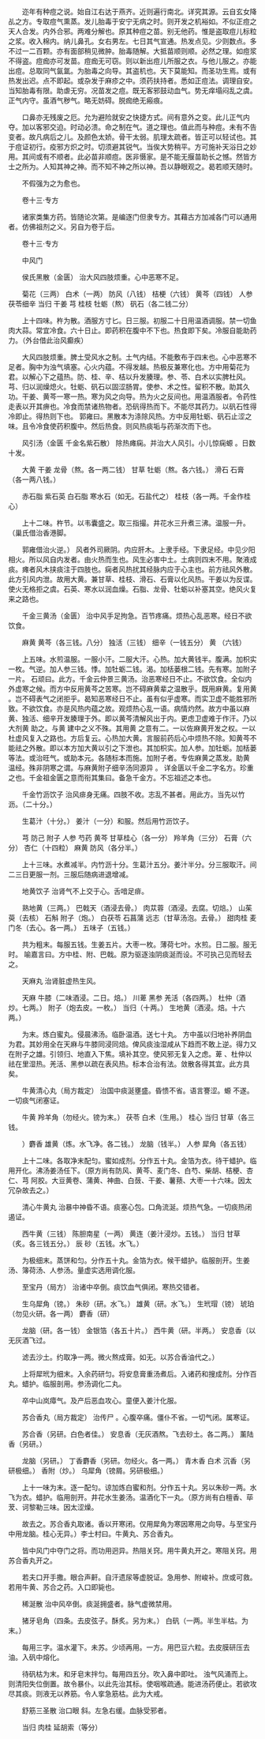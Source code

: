 <!-- { "loadSidebar": true } -->
　　迩年有种痘之说。始自江右达于燕齐。近则遍行南北。详究其源。云自玄女降乩之方。专取痘气熏蒸。发儿胎毒于安宁无病之时。则开发之机裕如。不似正痘之天人合发。内外合邪。两难分解也。原其种痘之苗。别无他药。惟是盗取痘儿标粒之浆。收入棉内。纳儿鼻孔。女右男左。七日其气宣通。热发点见。少则数点。多不过一二百颗。亦有面部稍见微肿。胎毒随解。大抵苗顺则顺。必然之理。如痘浆不得盗。痘痂亦可发苗。痘痂无可窃。则以新出痘儿所服之衣。与他儿服之。亦能出痘。总取同气氤氲。为胎毒之向导。其盗机也。天下莫能知。而圣功生焉。或有热发出迟。点不即起。或杂发于麻疹之中。须药扶持者。悉如正痘法。调理自安。当知胎毒有限。助虐无穷。况苗发之痘。既无客邪鼓动血气。势无痒塌闷乱之虞。正气内守。虽酒气秽气。略无妨碍。脱痂绝无瘢痕。

　　口鼻亦无残废之厄。允为避险就安之快捷方式。间有意外之变。此儿正气内夺。加以客邪交迫。时动必溃。命之制在气。道之理也。值此而与种痘。未有不告变者。故凡病后之儿。及颜色太娇。骨干太弱。肌理太疏者。皆正可以轻试也。其于痘证初行。疫邪方炽之时。切须避其锐气。当俟大势稍平。方可施补天浴日之妙用。其间或有不顺者。此必苗非顺痘。医非慑家。是不能无揠苗助长之憾。然皆方士之所为。人知其神之神。而不知不神之所以神。吾以静眼观之。曷若顺天随时。

　　不假强为之为愈也。

　　卷十三·专方

　　诸家类集方药。皆随论次第。是编逐门但隶专方。其藉古方加减各门可以通用者。仿佛祖剂之义。另自为卷于后。

　　卷十三·专方

　　中风门

　　侯氏黑散（金匮） 治大风四肢烦重。心中恶寒不足。

　　菊花（三两） 白术（一两） 防风（八钱） 桔梗（六钱） 黄芩（四钱） 人参 茯苓细辛 当归 干姜 芎 桂枝 牡蛎（熬） 矾石（各二钱二分）

　　上十四味。杵为散。酒服方寸匕。日三服。初服二十日用温酒调服。禁一切鱼肉大蒜。常宜冷食。六十日止。即药积在腹中不下也。热食即下矣。冷服自能助药力。（外台借此治风癫疾）

　　大风四肢烦重。脾土受风水之制。土气内结。不能敷布于四末也。心中恶寒不足者。胸中为浊气填塞。心火内蕴。不得发越。热极反兼寒化也。方中用菊花为君。以解心下之蕴热。防、桂、辛、桔以升发腠理。参、苓、白术以实脾杜风。芎、归以润燥熄火。牡蛎、矾石以固涩肠胃。使参、术之性。留积不散。助其久功。干姜、黄芩一寒一热。寒为风之向导。热为火之反间也。用温酒服者。令药性走表以开其痹也。冷食而禁诸热物者。恐矾得热而下。不能尽其药力。以矾石性得冷即止。得热则下也。 郭雍曰。黑散本为涤除风热。方中反用牡蛎、矾石止涩之味。且令冷食使药积腹中。然后热食。则风热痰垢与药渐次而下也。

　　风引汤（金匮 千金名紫石散） 除热瘫痫。并治大人风引。小儿惊痫螈 。日数十发。

　　大黄 干姜 龙骨（熬。各一两二钱） 甘草 牡蛎（熬。各六钱。） 滑石 石膏（各一两八钱。）

　　赤石脂 紫石英 白石脂 寒水石（如无。石盐代之） 桂枝（各一两。千金作桂心）

　　上十二味。杵节。以韦囊盛之。取三指撮。井花水三升煮三沸。温服一升。（巢氏借治香港脚。

　　郭雍借治火逆。） 风者外司厥阴。内应肝木。上隶手经。下隶足经。中见少阳相火。所以风自内发者。由火热而生也。风生必害中土。土病则四末不用。聚液成痰。瘫者风木挟痰注于四肢也。痫者风热扰其经脉内应于心主也。前方祛风外散。此方引风内泄。故用大黄。兼甘草、桂枝、滑石、石膏以化风热。干姜以为反谍。使火无格拒之虞。石英、寒水以润血燥。石脂、龙骨、牡蛎以补塞其空。绝风火复来之路也。

　　千金三黄汤（金匮） 治中风手足拘急。百节疼痛。烦热心乱恶寒。经日不欲饮食。

　　麻黄 黄芩（各三钱。八分） 独活（三钱） 细辛（一钱五分） 黄 （六钱）

　　上五味。水煎温服。一服小汗。二服大汗。心热。加大黄钱半。腹满。加枳实一枚。气逆。加人参三钱。悸。加牡蛎二钱。渴。加栝蒌根二钱。先有寒。加附子一片。 石顽曰。此方。千金云仲景三黄汤。治恶寒经日不止。不欲饮食。全似内外虚寒之候。而方中反用黄芩之苦寒。岂不碍麻黄辈之温散乎。既用麻黄。复用黄 。岂不碍表气之闭拒乎。曷知恶寒经日不止。虽有似乎虚寒。而实卫虚不能胜邪所致。不欲饮食。亦是风热内蕴之故。观烦热心乱一语。病情灼然。故方中虽以麻黄、独活、细辛开发腠理于外。即以黄芩清解风出于内。更虑卫虚难于作汗。乃以大剂黄 助之。与黄 建中之义不殊。其用黄 之意有二。一以佐麻黄开发之权。一以杜虚风复入之路也。方后复云。心热加大黄。言服前药后心中烦热不除。知黄芩不能祛之外散。即以本方加大黄以引之下泄也。其加枳实。加人参。加牡蛎。加栝蒌等法。或治旺气。或助本元。各随标本而施。加附子者。专佐麻黄之蒸发。助黄 温经。殊非阴寒之谓。与麻黄附子细辛汤同源异 。 详金匮以千金二字名方。珍重之也。千金祖金匮之意而衔其集曰。备急千金方。不忘祖述之本也。

　　千金竹沥饮子 治风痱身无痛。四肢不收。志乱不甚者。用此方。当先以竹沥。（二十分。）

　　生葛汁（十分。） 姜汁（一分）和服。然后用竹沥饮子。

　　芎 防己 附子 人参 芍药 黄芩 甘草桂心（各一分） 羚羊角（三分） 石膏（六分） 杏仁（十四粒） 麻黄 防风（各分半。）

　　上十三味。水煮减半。内竹沥十分。生葛汁五分。姜汁半分。分三服取汗。间二三日更服一剂。三服后随病进退增减。

　　地黄饮子 治肾气不上交于心。舌喑足痱。

　　熟地黄（三两。） 巴戟天（酒浸去骨。） 肉苁蓉（酒浸。去腐。切焙。） 山茱萸（去核） 石斛 附子（炮。） 白茯苓 石菖蒲 远志（甘草汤泡。去骨。） 甜肉桂 麦门冬（去心。各一两。） 五味子（五钱。）

　　共为粗末。每服五钱。生姜五片。大枣一枚。薄荷七叶。水煎。日二服。服无时。 喻嘉言曰。方中桂、附、巴戟。原为驱逐浊阴痰涎而设。不可执己见而轻去之。

　　天麻丸 治肾脏虚热生风。

　　天麻 牛膝（二味酒浸。二日。焙。） 川萆 黑参 羌活（各四两。） 杜仲（酒炒。七两。） 附子（炮去皮。一枚。） 当归（十两。） 生地黄（酒浸。焙。十六两。）

　　为末。炼白蜜丸。侵晨沸汤。临卧温酒。送七十丸。 方中虽以归地补养阴血为君。其妙用全在天麻与牛膝同浸同焙。俾风痰浊湿咸从下趋而不敢上逆。得力又在附子之雄。引领归、地直入下焦。填补其空。使风邪无复入之虑。萆 、杜仲以祛在里湿热。羌活、黑参以疏在表风热。标本合治有法。敛散各得其宜。此方具矣。

　　牛黄清心丸（局方裁定） 治国中痰涎壅盛。昏愦不省。语言謇涩。螈 不遂。一切痰气闭塞证。

　　牛黄 羚羊角（勿经火。镑为末。） 茯苓 白术（生用。） 桂心 当归 甘草（各三钱。

　　）麝香 雄黄（炼。水飞净。各二钱。） 龙脑（钱半。） 人参 犀角（各五钱）

　　上十二味。各取净末配匀。蜜如成剂。分作五十丸。金箔为衣。待干蜡护。临用开化。沸汤姜汤任下。（原方尚有防风、黄芩、麦门冬、白芍、柴胡、桔梗、杏仁、芎 阿胶。大豆黄卷、蒲黄、神曲、白蔹、干姜、薯蓣、大枣一十六味。因太冗杂故去之。）

　　清心牛黄丸 治暴中神昏不语。痰塞心包。口角流涎。烦热气急。一切痰热闭遏证。

　　西牛黄（三钱） 陈胆南星（一两） 黄连（姜汁浸炒。五钱。） 当归 甘草（炙。各三钱五分。） 辰 砂（五钱。水飞。）

　　为极细末。蒸饼和匀。分作五十丸。金箔为衣。候干蜡护。临服剖开。生姜汤、簿荷汤、人参汤。量虚实选用调化服。

　　至宝丹（局方） 治诸中卒倒。痰饮血气俱闭。寒热交错者。

　　生乌犀角（镑。） 朱砂（研。水飞。） 雄黄（研。水飞。） 生玳瑁（镑） 琥珀（勿见火研。各一两） 麝香（研）

　　龙脑（研。各一钱） 金银箔（各五十片。） 西牛黄（研。半两。） 安息香（以无灰酒飞过。

　　滤去沙土。约取净一两。微火熬成膏。如无。以苏合香油代之。）

　　上将犀玳为细末。入余药研匀。将安息膏重汤煮后。入诸药和搜成剂。分作百丸。蜡护。临服剖用。参汤调化二丸。

　　卒中山岚瘴气。及产后恶血攻心。童便入姜汁化服。

　　苏合香丸（局方裁定） 治传尸 。心腹卒痛。僵仆不省。一切气闭。属寒证。

　　苏合香（另研。白色者佳。） 安息香（无灰酒熬。飞去砂土。各二两。） 薰陆香（另研。）

　　龙脑（另研。） 丁香麝香（另研。勿经火。各一两。） 青木香 白术 沉香（另研极细。） 香附（炒。） 乌犀角（镑屑。另研极细。）

　　上十一味为末。逐一配匀。谅加炼白蜜和剂。分作五十丸。另以朱砂一两。水飞为衣。蜡护。临用剖开。井花水生姜汤。温酒化下一丸。（原方尚有白檀香、荜茇、诃黎勒三味。因太涩燥。

　　故去之。苏合香丸取诸。香以开寒闭。仅用犀角为寒因寒用之向导。与至宝丹中用龙脑。桂心无异。）李士村曰。牛黄丸、苏合香丸。

　　皆中风门中夺门之将。而功用迥异。热阻关窍。用牛黄丸开之。寒阻关窍。用苏合香丸开之。

　　若夫口开手撒。眼合声鼾。自汗遗尿等虚脱证。急用参、附峻补。庶或可救。若用牛黄、苏合之药。入口即毙也。

　　稀涎散 治中风卒倒。痰涎拥盛者。脉气虚微禁用。

　　猪牙皂角（四条。去皮弦子。酥炙。另为末。） 白矾（一两。半生半枯。为末。）

　　每用三字。温水灌下。未苏。少顷再用。一方。用巴豆六粒。去皮膜研压去油。入矾中熔化。

　　待矾枯为末。和牙皂末拌匀。每用四五分。吹入鼻中即吐。 浊气风涌而上。则清阳失位倒置。故令暴仆。以此先治其标。使咽喉疏通。能进汤药便止。若欲攻尽其痰。则液无以养筋。令人挛急筋枯。此为大戒。

　　舒筋三圣散 治口眼 斜。左急右缓。血脉受邪者。

　　当归 肉桂 延胡索（等分）

